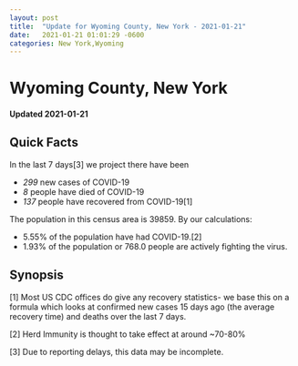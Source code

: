 ```yaml
---
layout: post
title:  "Update for Wyoming County, New York - 2021-01-21"
date:   2021-01-21 01:01:29 -0600
categories: New York,Wyoming
---
```


# Wyoming County, New York
#### Updated 2021-01-21

## Quick Facts

In the last 7 days[3] we project there have been
- *299* new cases of COVID-19
- *8* people have died of COVID-19
- *137* people have recovered from COVID-19[1]

The population in this census area is 39859. By our calculations:
- 5.55% of the population have had COVID-19.[2]
- 1.93% of the population or 768.0 people are actively fighting the virus.

## Synopsis




[1] Most US CDC offices do give any recovery statistics- we base this on a formula which looks at confirmed new cases
15 days ago (the average recovery time) and deaths over the last 7 days.

[2] Herd Immunity is thought to take effect at around ~70-80%

[3] Due to reporting delays, this data may be incomplete.
 
    